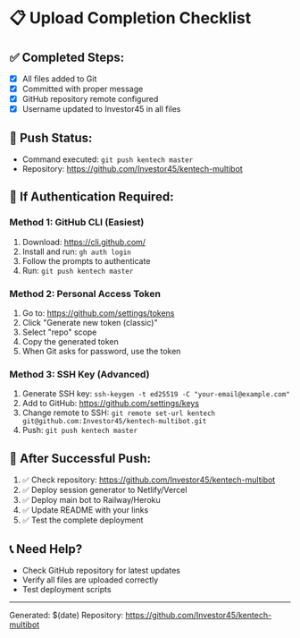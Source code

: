 # 📋 Upload Completion Checklist

## ✅ Completed Steps:
- [x] All files added to Git
- [x] Committed with proper message
- [x] GitHub repository remote configured
- [x] Username updated to Investor45 in all files

## 🚀 Push Status:
- Command executed: `git push kentech master`
- Repository: https://github.com/Investor45/kentech-multibot

## 🔐 If Authentication Required:

### Method 1: GitHub CLI (Easiest)
1. Download: https://cli.github.com/
2. Install and run: `gh auth login`
3. Follow the prompts to authenticate
4. Run: `git push kentech master`

### Method 2: Personal Access Token
1. Go to: https://github.com/settings/tokens
2. Click "Generate new token (classic)"
3. Select "repo" scope
4. Copy the generated token
5. When Git asks for password, use the token

### Method 3: SSH Key (Advanced)
1. Generate SSH key: `ssh-keygen -t ed25519 -C "your-email@example.com"`
2. Add to GitHub: https://github.com/settings/keys
3. Change remote to SSH: `git remote set-url kentech git@github.com:Investor45/kentech-multibot.git`
4. Push: `git push kentech master`

## 🎯 After Successful Push:
1. ✅ Check repository: https://github.com/Investor45/kentech-multibot
2. ✅ Deploy session generator to Netlify/Vercel
3. ✅ Deploy main bot to Railway/Heroku
4. ✅ Update README with your links
5. ✅ Test the complete deployment

## 📞 Need Help?
- Check GitHub repository for latest updates
- Verify all files are uploaded correctly
- Test deployment scripts

---
Generated: $(date)
Repository: https://github.com/Investor45/kentech-multibot
